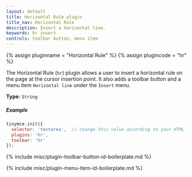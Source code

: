 ```yaml
---
layout: default
title: Horizontal Rule plugin
title_nav: Horizontal Rule
description: Insert a horizontal line.
keywords: hr insert
controls: toolbar button, menu item
---
```


{% assign pluginname = "Horizontal Rule" %}
{% assign plugincode = "hr" %}

The Horizontal Rule (`hr`) plugin allows a user to insert a horizontal rule on the page at the cursor insertion point. It also adds a toolbar button and a menu item `Horizontal line` under the `Insert` menu.

**Type:** `String`

##### Example

```js
tinymce.init({
  selector: 'textarea',  // change this value according to your HTML
  plugins: 'hr',
  toolbar: 'hr'
});
```

{% include misc/plugin-toolbar-button-id-boilerplate.md %}

{% include misc/plugin-menu-item-id-boilerplate.md %}